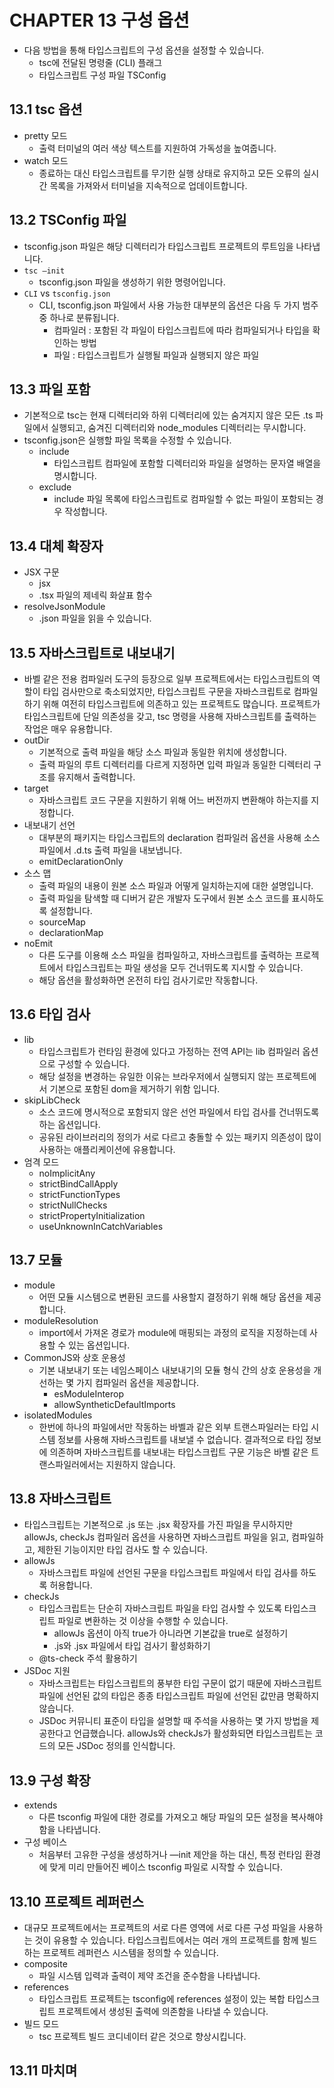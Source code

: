# CHAPTER 13 구성 옵션

- 다음 방법을 통해 타입스크립트의 구성 옵션을 설정할 수 있습니다.
  - tsc에 전달된 명령줄 (CLI) 플래그
  - 타입스크립트 구성 파일 TSConfig

## 13.1 tsc 옵션

- pretty 모드
  - 출력 터미널의 여러 색상 텍스트를 지원하여 가독성을 높여줍니다.
- watch 모드
  - 종료하는 대신 타입스크립트를 무기한 실행 상태로 유지하고 모든 오류의 실시간 목록을 가져와서 터미널을 지속적으로 업데이트합니다.

## 13.2 TSConfig 파일

- tsconfig.json 파일은 해당 디렉터리가 타입스크립트 프로젝트의 루트임을 나타냅니다.
- `tsc —init`
  - tsconfig.json 파일을 생성하기 위한 명령어입니다.
- `CLI` vs `tsconfig.json`
  - CLI, tsconfig.json 파일에서 사용 가능한 대부분의 옵션은 다음 두 가지 범주 중 하나로 분류됩니다.
    - 컴파일러 : 포함된 각 파일이 타입스크립트에 따라 컴파일되거나 타입을 확인하는 방법
    - 파일 : 타입스크립트가 실행될 파일과 실행되지 않은 파일

## 13.3 파일 포함

- 기본적으로 tsc는 현재 디렉터리와 하위 디렉터리에 있는 숨겨지지 않은 모든 .ts 파일에서 실행되고, 숨겨진 디렉터리와 node_modules 디렉터리는 무시합니다.
- tsconfig.json은 실행할 파일 목록을 수정할 수 있습니다.
  - include
    - 타입스크립트 컴파일에 포함할 디렉터리와 파일을 설명하는 문자열 배열을 명시합니다.
  - exclude
    - include 파일 목록에 타입스크립트로 컴파일할 수 없는 파일이 포함되는 경우 작성합니다.

## 13.4 대체 확장자

- JSX 구문
  - jsx
  - .tsx 파일의 제네릭 화살표 함수
- resolveJsonModule
  - .json 파일을 읽을 수 있습니다.

## 13.5 자바스크립트로 내보내기

- 바벨 같은 전용 컴파일러 도구의 등장으로 일부 프로젝트에서는 타입스크립트의 역할이 타입 검사만으로 축소되었지만, 타입스크립트 구문을 자바스크립트로 컴파일하기 위해 여전히 타입스크립트에 의존하고 있는 프로젝트도 많습니다. 프로젝트가 타입스크립트에 단일 의존성을 갖고, tsc 명령을 사용해 자바스크립트를 출력하는 작업은 매우 유용합니다.
- outDir
  - 기본적으로 출력 파일을 해당 소스 파일과 동일한 위치에 생성합니다.
  - 출력 파일의 루트 디렉터리를 다르게 지정하면 입력 파일과 동일한 디렉터리 구조를 유지해서 출력합니다.
- target
  - 자바스크립트 코드 구문을 지원하기 위해 어느 버전까지 변환해야 하는지를 지정합니다.
- 내보내기 선언
  - 대부분의 패키지는 타입스크립트의 declaration 컴파일러 옵션을 사용해 소스 파일에서 .d.ts 출력 파일을 내보냅니다.
  - emitDeclarationOnly
- 소스 맵
  - 출력 파일의 내용이 원본 소스 파일과 어떻게 일치하는지에 대한 설명입니다.
  - 출력 파일을 탐색할 때 디버거 같은 개발자 도구에서 원본 소스 코드를 표시하도록 설정합니다.
  - sourceMap
  - declarationMap
- noEmit
  - 다른 도구를 이용해 소스 파일을 컴파일하고, 자바스크립트를 출력하는 프로젝트에서 타입스크립트는 파일 생성을 모두 건너뛰도록 지시할 수 있습니다.
  - 해당 옵션을 활성화하면 온전히 타입 검사기로만 작동합니다.

## 13.6 타입 검사

- lib
  - 타입스크립트가 런타임 환경에 있다고 가정하는 전역 API는 lib 컴파일러 옵션으로 구성할 수 있습니다.
  - 해당 설정을 변경하는 유일한 이유는 브라우저에서 실행되지 않는 프로젝트에서 기본으로 포함된 dom을 제거하기 위함 입니다.
- skipLibCheck
  - 소스 코드에 명시적으로 포함되지 않은 선언 파일에서 타입 검사를 건너뛰도록 하는 옵션입니다.
  - 공유된 라이브러리의 정의가 서로 다르고 충돌할 수 있는 패키지 의존성이 많이 사용하는 애플리케이션에 유용합니다.
- 엄격 모드
  - noImplicitAny
  - strictBindCallApply
  - strictFunctionTypes
  - strictNullChecks
  - strictPropertyInitialization
  - useUnknownInCatchVariables

## 13.7 모듈

- module
  - 어떤 모듈 시스템으로 변환된 코드를 사용할지 결정하기 위해 해당 옵션을 제공합니다.
- moduleResolution
  - import에서 가져온 경로가 module에 매핑되는 과정의 로직을 지정하는데 사용할 수 있는 옵션입니다.
- CommonJS와 상호 운용성
  - 기본 내보내기 또는 네임스페이스 내보내기의 모듈 형식 간의 상호 운용성을 개선하는 몇 가지 컴파일러 옵션을 제공합니다.
    - esModuleInterop
    - allowSyntheticDefaultImports
- isolatedModules
  - 한번에 하나의 파일에서만 작동하는 바벨과 같은 외부 트랜스파일러는 타입 시스템 정보를 사용해 자바스크립트를 내보낼 수 없습니다. 결과적으로 타입 정보에 의존하며 자바스크립트를 내보내는 타입스크립트 구문 기능은 바벨 같은 트랜스파일러에서는 지원하지 않습니다.

## 13.8 자바스크립트

- 타입스크립트는 기본적으로 .js 또는 .jsx 확장자를 가진 파일을 무시하지만 allowJs, checkJs 컴파일러 옵션을 사용하면 자바스크립트 파일을 읽고, 컴파일하고, 제한된 기능이지만 타입 검사도 할 수 있습니다.
- allowJs
  - 자바스크립트 파일에 선언된 구문을 타입스크립트 파일에서 타입 검사를 하도록 허용합니다.
- checkJs
  - 타입스크립트는 단순히 자바스크립트 파일을 타입 검사할 수 있도록 타입스크립트 파일로 변환하는 것 이상을 수행할 수 있습니다.
    - allowJs 옵션이 아직 true가 아니라면 기본값을 true로 설정하기
    - .js와 .jsx 파일에서 타입 검사기 활성화하기
  - @ts-check 주석 활용하기
- JSDoc 지원
  - 자바스크립트는 타입스크립트의 풍부한 타입 구문이 없기 때문에 자바스크립트 파일에 선언된 값의 타입은 종종 타입스크립트 파일에 선언된 값만큼 명확하지 않습니다.
  - JSDoc 커뮤니티 표준이 타입을 설명할 때 주석을 사용하는 몇 가지 방법을 제공한다고 언급했습니다. allowJs와 checkJs가 활성화되면 타입스크립트는 코드의 모든 JSDoc 정의를 인식합니다.

## 13.9 구성 확장

- extends
  - 다른 tsconfig 파일에 대한 경로를 가져오고 해당 파일의 모든 설정을 복사해야 함을 나타냅니다.
- 구성 베이스
  - 처음부터 고유한 구성을 생성하거나 —init 제안을 하는 대신, 특정 런타임 환경에 맞게 미리 만들어진 베이스 tsconfig 파일로 시작할 수 있습니다.

## 13.10 프로젝트 레퍼런스

- 대규모 프로젝트에서는 프로젝트의 서로 다른 영역에 서로 다른 구성 파일을 사용하는 것이 유용할 수 있습니다. 타입스크립트에서는 여러 개의 프로젝트를 함께 빌드하는 프로젝트 레퍼런스 시스템을 정의할 수 있습니다.
- composite
  - 파일 시스템 입력과 출력이 제약 조건을 준수함을 나타냅니다.
- references
  - 타입스크립트 프로젝트는 tsconfig에 references 설정이 있는 복합 타입스크립트 프로젝트에서 생성된 출력에 의존함을 나타낼 수 있습니다.
- 빌드 모드
  - tsc 프로젝트 빌드 코디네이터 같은 것으로 향상시킵니다.

## 13.11 마치며
